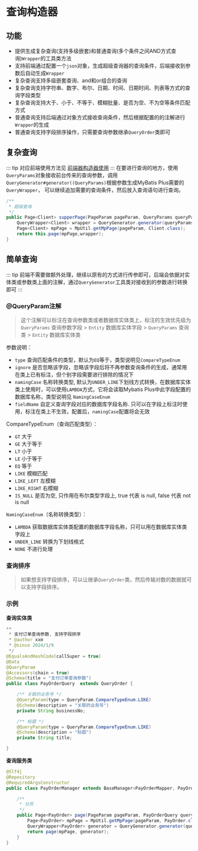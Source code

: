 # 查询构造器
## 功能
- 提供生成复杂查询(支持多级嵌套)和普通查询(多个条件之间AND方式查询)`Wrapper`的工具类方法
- 支持前端通过配置一个`json`对象，生成超级查询器的查询条件，后端接收到参数后自动生成`Wrapper`
- 复杂查询支持多级嵌套查询、and和or组合的查询
- 复杂查询支持字符串、数字、布尔、日期、时间、日期时间、列表等方式的查询字段类型
- 复杂查询支持大于、小于、不等于、模糊批量、是否为空、不为空等条件匹配方式
- 普通查询支持后端通过对象方式接收查询条件，然后根据配置的的注解进行`Wrapper`的生成
- 普通查询支持字段排序操作，只需要查询参数继承`QueryOrder`类即可
## 复杂查询
::: tip
对应前端使用方法见 [前端器构造器使用](/platform/front/vue3/查询构造器组件.md)
:::
在要进行查询的地方，使用`QueryParams`对象接收前台传来的查询参数，调用`QueryGenerator#generator((QueryParams)`根据参数生成MyBatis Plus需要的`QueryWrapper`，
可以继续追加需要的查询条件，然后放入查询语句进行查询。
```java
/**
 * 超级查询
 */
public Page<Client> supperPage(PageParam pageParam, QueryParams queryParams) {
    QueryWrapper<Client> wrapper = QueryGenerator.generator(queryParams);
    Page<Client> mpPage = MpUtil.getMpPage(pageParam, Client.class);
    return this.page(mpPage,wrapper);
}
```
## 简单查询
::: tip
前端不需要做额外处理，继续以原有的方式进行传参即可，后端会依据对实体类或参数类上面的注解，通过`QueryGenerator`工具类对接收到的参数进行转换即可
:::
### @QueryParam注解
> 这个注解可以标注在查询参数类或者数据库实体类上，标注的生效优先级为  `QueryParams` 查询参数字段 > `Entity` 数据库实体字段 > `QueryParams` 查询类 > `Entity` 数据库实体类

参数说明：
- `type` 查询匹配条件的类型，默认为`EQ`等于，类型说明见`CompareTypeEnum`
- `ignore` 是否忽略该字段，忽略该字段后将不再参数查询条件的生成，通常用在类上已有标注，但个别字段需要进行排除的情况下
- `namingCase` 名称转换类型, 默认为`UNDER_LINE`下划线方式转换，在数据库实体类上使用时，可以使用`LAMBDA`方式，它将会读取Mybatis Plus中此字段配置的数据库名称，类型说明见 `NamingCaseEnum`
- `fieldName` 自定义查询字段对应的数据库字段名称. 只可以在字段上标注时使用，标注在类上不生效，配置后，`namingCase`配置将会无效

CompareTypeEnum（查询匹配类型）：
- `GT` 大于
- `GE` 大于等于
- `LT` 小于
- `LE` 小于等于
- `EQ` 等于
- `LIKE` 模糊匹配
- `LIKE_LEFT` 左模糊
- `LIKE_RIGHT` 右模糊
- `IS_NULL` 是否为空, 只作用在布尔类型字段上, true 代表 is null, false 代表 not is null

`NamingCaseEnum`（名称转换类型）：
- `LAMBDA`  获取数据库实体类配置的数据库字段名称，只可以用在数据库实体类字段上
- `UNDER_LINE` 转换为下划线格式
- `NONE` 不进行处理

### 查询排序
> 如果想支持字段排序，可以让继承`QueryOrder`类，然后传输对数的数据就可以支持字段排序。

### 示例
**查询实体类**
```java
**
 * 支付订单查询参数, 支持字段排序
 * @author xxm
 * @since 2024/1/9
 */
@EqualsAndHashCode(callSuper = true)
@Data
@QueryParam
@Accessors(chain = true)
@Schema(title = "支付订单查询参数")
public class PayOrderQuery  extends QueryOrder {

    /** 关联的业务号 */
    @QueryParam(type = QueryParam.CompareTypeEnum.LIKE)
    @Schema(description = "关联的业务号")
    private String businessNo;

    /** 标题 */
    @QueryParam(type = QueryParam.CompareTypeEnum.LIKE)
    @Schema(description = "标题")
    private String title;

}
```
**查询服务类**
```java
@Slf4j
@Repository
@RequiredArgsConstructor
public class PayOrderManager extends BaseManager<PayOrderMapper, PayOrder> {

    /**
     * 分页
     */
    public Page<PayOrder> page(PageParam pageParam, PayOrderQuery query){
        Page<PayOrder> mpPage = MpUtil.getMpPage(pageParam, PayOrder.class);
        QueryWrapper<PayOrder> generator = QueryGenerator.generator(query);
        return page(mpPage, generator);
    }
}
```
